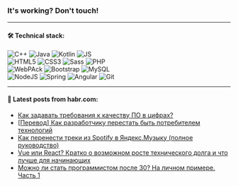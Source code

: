 ### It's working? Don't touch!

---

#### 🛠️ Technical stack:

![C++](https://img.shields.io/badge/C++-informational?logo=c%2B%2B&style=flat&logoColor=white&color=9C033A)
![Java](https://img.shields.io/badge/Java-informational?logo=java&style=flat&logoColor=white&color=007396)
![Kotlin](https://img.shields.io/badge/Kotlin-informational?logo=Kotlin&style=flat&logoColor=white&color=0095D5)
![JS](https://img.shields.io/badge/JS-informational?logo=javaScript&style=flat&logoColor=black&color=F7Df1E) <br>
![HTML5](https://img.shields.io/badge/HTML5-informational?logo=html5&style=flat&logoColor=white&color=E34F26)
![CSS3](https://img.shields.io/badge/CSS3-informational?logo=css3&style=flat&logoColor=white&color=157286)
![Sass](https://img.shields.io/badge/Saas-informational?logo=sass&style=flat&logoColor=white&color=hotpink)
![PHP](https://img.shields.io/badge/PHP-informational?logo=php&style=flat&logoColor=white&color=777BB4) <br>
![WebPAck](https://img.shields.io/badge/WebPack-informational?logo=webPack&style=flat&logoColor=white&color=FF6F00)
![Bootstrap](https://img.shields.io/badge/Bootstrap-informational?logo=Bootstrap&style=flat&logoColor=white&color=7952B3)
![MySQL](https://img.shields.io/badge/MySQL-informational?logo=MySQL&style=flat&logoColor=white&color=00f) <br>
![NodeJS](https://img.shields.io/badge/NodeJS-informational?logo=node.js&style=flat&logoColor=white&color=43853D)
![Spring](https://img.shields.io/badge/Spring-informational?logo=Spring&style=flat&logoColor=white&color=0A9EDC)
![Angular](https://img.shields.io/badge/Vue-informational?logo=vue.js&style=flat&logoColor=white&color=red)
![Git](https://img.shields.io/badge/Git-informational?logo=git&style=flat&logoColor=white&color=darkorange)

___

#### 💬 Latest posts from habr.com:

<!-- BLOG-POST-LIST:START -->
- [Как задавать требования к качеству ПО в цифрах?](https://habr.com/ru/post/661331/?utm_source=habrahabr&utm_medium=rss&utm_campaign=661331)
- [[Перевод] Как разработчику перестать быть потребителем технологий](https://habr.com/ru/post/661325/?utm_source=habrahabr&utm_medium=rss&utm_campaign=661325)
- [Как перенести треки из Spotify в Яндекс.Музыку &lpar;полное руководство&rpar;](https://habr.com/ru/post/661315/?utm_source=habrahabr&utm_medium=rss&utm_campaign=661315)
- [Vue или React? Кратко о возможном росте технического долга и что лучше для начинающих](https://habr.com/ru/post/661311/?utm_source=habrahabr&utm_medium=rss&utm_campaign=661311)
- [Можно ли стать программистом после 30? На личном примере. Часть 1](https://habr.com/ru/post/661295/?utm_source=habrahabr&utm_medium=rss&utm_campaign=661295)
<!-- BLOG-POST-LIST:END -->
